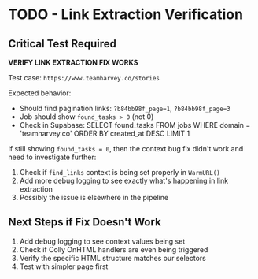 # TODO - Link Extraction Verification

## Critical Test Required

**VERIFY LINK EXTRACTION FIX WORKS**

Test case: `https://www.teamharvey.co/stories`

Expected behavior:
- Should find pagination links: `?b84bb98f_page=1`, `?b84bb98f_page=3`
- Job should show `found_tasks > 0` (not 0)
- Check in Supabase: SELECT found_tasks FROM jobs WHERE domain = 'teamharvey.co' ORDER BY created_at DESC LIMIT 1

If still showing `found_tasks = 0`, then the context bug fix didn't work and need to investigate further:
1. Check if `find_links` context is being set properly in `WarmURL()` 
2. Add more debug logging to see exactly what's happening in link extraction
3. Possibly the issue is elsewhere in the pipeline

## Next Steps if Fix Doesn't Work

1. Add debug logging to see context values being set
2. Check if Colly OnHTML handlers are even being triggered
3. Verify the specific HTML structure matches our selectors
4. Test with simpler page first